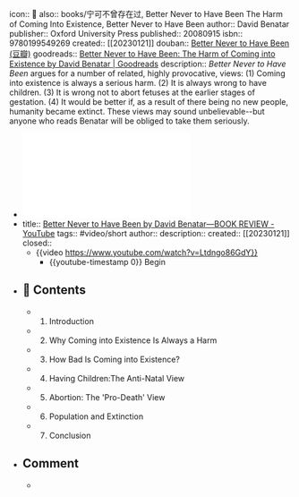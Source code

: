 icon:: 📖
also:: books/宁可不曾存在过, Better Never to Have Been The Harm of Coming Into Existence, Better Never to Have Been
author:: David Benatar
publisher:: Oxford University Press
published:: 20080915
isbn:: 9780199549269
created:: [[20230121]]
douban:: [Better Never to Have Been (豆瓣)](https://book.douban.com/subject/4685115/)
goodreads:: [Better Never to Have Been: The Harm of Coming into Existence by David Benatar | Goodreads](https://www.goodreads.com/book/show/660518.Better_Never_to_Have_Been#?ref=nav_comm)
description:: *Better Never to Have Been* argues for a number of related, highly provocative, views: (1) Coming into existence is always a serious harm. (2) It is always wrong to have children. (3) It is wrong not to abort fetuses at the earlier stages of gestation. (4) It would be better if, as a result of there being no new people, humanity became extinct. These views may sound unbelievable--but anyone who reads Benatar will be obliged to take them seriously.

- ![better-never-to-have-been-the-harm-of-coming-into-existence.pdf](../assets/better-never-to-have-been-the-harm-of-coming-into-existence_1674274322218_0.pdf)
- title:: [Better Never to Have Been by David Benatar—BOOK REVIEW - YouTube](https://www.youtube.com/watch?v=Ltdngo86GdY)
  tags:: #video/short
  author:: 
  description:: 
  created:: [[20230121]]
  closed::
  - {{video https://www.youtube.com/watch?v=Ltdngo86GdY}}
    - {{youtube-timestamp 0}} Begin
- ## 📄 Contents
  - 1. Introduction
  - 2. Why Coming into Existence Is Always a Harm
  - 3. How Bad Is Coming into Existence?
  - 4. Having Children:The Anti-Natal View
  - 5. Abortion: The 'Pro-Death' View
  - 6. Population and Extinction
  - 7. Conclusion
- ## Comment
  -